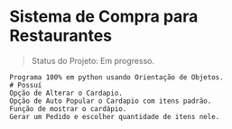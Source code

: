 # Sistema de Compra para Restaurantes
> Status do Projeto: Em progresso.
```
Programa 100% em python usando Orientação de Objetos.
# Possuí
Opção de Alterar o Cardapio.
Opção de Auto Popular o Cardapio com itens padrão.
Função de mostrar o cardápio.
Gerar um Pedido e escolher quantidade de itens nele.

```
